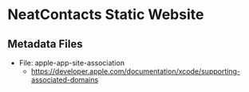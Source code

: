 # NeatContacts Static Website

## Metadata Files

- File: apple-app-site-association
  - <https://developer.apple.com/documentation/xcode/supporting-associated-domains>
